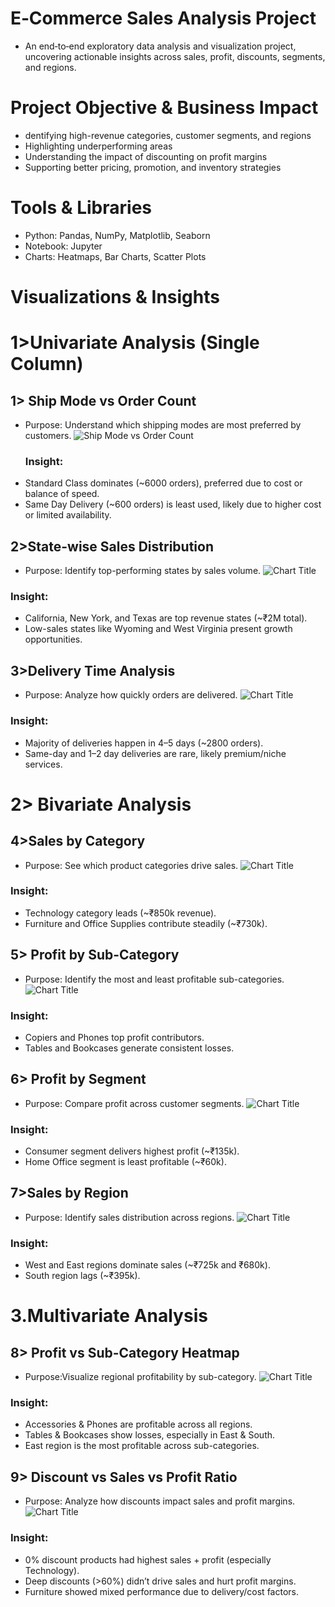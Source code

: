 # E‑Commerce Sales Analysis Project
- An end‑to‑end exploratory data analysis and visualization project, uncovering actionable insights across sales, profit, discounts, segments, and regions.

 # Project Objective & Business Impact
 - dentifying high-revenue categories, customer segments, and regions
 - Highlighting underperforming areas
 - Understanding the impact of discounting on profit margins
 - Supporting better pricing, promotion, and inventory strategies

# Tools & Libraries
- Python: Pandas, NumPy, Matplotlib, Seaborn
- Notebook: Jupyter
- Charts: Heatmaps, Bar Charts, Scatter Plots

# Visualizations & Insights

# 1>Univariate Analysis (Single Column)
  ## 1> Ship Mode vs Order Count
- Purpose: Understand which shipping modes are most preferred by customers.
  ![ Ship Mode vs Order Count](https://github.com/Anshpatel1825/ecommerce-sales-analysis/blob/main/Screenshot%202025-06-20%20125349.png?raw=true)
  ### Insight:
- Standard Class dominates (~6000 orders), preferred due to cost or balance of speed.
- Same Day Delivery (~600 orders) is least used, likely due to higher cost or limited availability.

## 2>State-wise Sales Distribution
- Purpose: Identify top-performing states by sales volume.
  ![Chart Title](https://github.com/Anshpatel1825/ecommerce-sales-analysis/blob/main/Screenshot%202025-06-20%20125409.png?raw=true)

### Insight:
- California, New York, and Texas are top revenue states (~₹2M total).
- Low-sales states like Wyoming and West Virginia present growth opportunities.

## 3>Delivery Time Analysis
- Purpose: Analyze how quickly orders are delivered.
  ![Chart Title](https://github.com/Anshpatel1825/ecommerce-sales-analysis/blob/main/Screenshot%202025-06-20%20125420.png?raw=true)

### Insight:
- Majority of deliveries happen in 4–5 days (~2800 orders).
- Same-day and 1–2 day deliveries are rare, likely premium/niche services.

# 2> Bivariate Analysis

## 4>Sales by Category
- Purpose: See which product categories drive sales.
  ![Chart Title](https://github.com/Anshpatel1825/ecommerce-sales-analysis/blob/main/Screenshot%202025-06-20%20125432.png?raw=true)

### Insight:
- Technology category leads (~₹850k revenue).
- Furniture and Office Supplies contribute steadily (~₹730k).

## 5> Profit by Sub-Category
- Purpose: Identify the most and least profitable sub-categories.
  ![Chart Title](https://github.com/Anshpatel1825/ecommerce-sales-analysis/blob/main/Screenshot%202025-06-20%20125442.png?raw=true)

### Insight:
- Copiers and Phones top profit contributors.
- Tables and Bookcases generate consistent losses.

## 6> Profit by Segment
- Purpose: Compare profit across customer segments.
  ![Chart Title](images/filename.png)

### Insight:
- Consumer segment delivers highest profit (~₹135k).
- Home Office segment is least profitable (~₹60k).


## 7>Sales by Region
- Purpose:  Identify sales distribution across regions.
  ![Chart Title](images/filename.png)

### Insight:
- West and East regions dominate sales (~₹725k and ₹680k).
- South region lags (~₹395k).

# 3.Multivariate Analysis
## 8> Profit vs Sub-Category Heatmap
- Purpose:Visualize regional profitability by sub-category.
  ![Chart Title](images/filename.png)

### Insight:
- Accessories & Phones are profitable across all regions.
- Tables & Bookcases show losses, especially in East & South.
- East region is the most profitable across sub-categories.

## 9> Discount vs Sales vs Profit Ratio
- Purpose: Analyze how discounts impact sales and profit margins.
  ![Chart Title](images/filename.png)

### Insight:
- 0% discount products had highest sales + profit (especially Technology).
- Deep discounts (>60%) didn’t drive sales and hurt profit margins.
- Furniture showed mixed performance due to delivery/cost factors.
  






